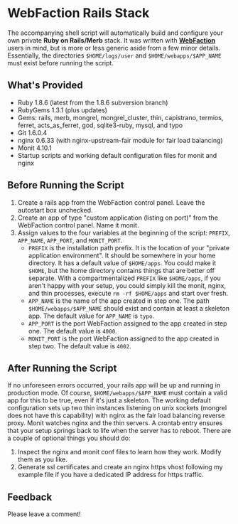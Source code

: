 # WebFaction Rails Stack
The accompanying shell script will automatically build and configure your own
private **Ruby on Rails/Merb** stack. It was written with
**[WebFaction](http://www.webfaction.com/?affiliate=rzownir)** users in
mind, but is more or less generic aside from a few minor details. Essentially,
the directories `$HOME/logs/user` and `$HOME/webapps/$APP_NAME` must exist
before running the script.

## What's Provided
* Ruby 1.8.6 (latest from the 1.8.6 subversion branch)
* RubyGems 1.3.1 (plus updates)
* Gems: rails, merb, mongrel, mongrel\_cluster, thin, capistrano, termios,
  ferret, acts\_as\_ferret, god, sqlite3-ruby, mysql, and typo
* Git 1.6.0.4
* nginx 0.6.33 (with nginx-upstream-fair module for fair load balancing)
* Monit 4.10.1
* Startup scripts and working default configuration files for monit and nginx

## Before Running the Script
1. Create a rails app from the WebFaction control panel. Leave the autostart
   box unchecked.
2. Create an app of type "custom application (listing on port)" from the
   WebFaction control panel. Name it monit.
3. Assign values to the four variables at the beginning of the script:
   `PREFIX`, `APP_NAME`, `APP_PORT`, and `MONIT_PORT`.
     * `PREFIX` is the installation path prefix. It is the location of your
       "private application environment". It should be somewhere in your home
       directory. It has a default value of `$HOME/apps`. You could make it
       `$HOME`, but the home directory contains things that are better off
       separate. With a compartmentalized `PREFIX` like `$HOME/apps`, if you
       aren't happy with your setup, you could simply kill the monit, nginx,
       and thin processes, execute `rm -rf $HOME/apps` and start over fresh.
     * `APP_NAME` is the name of the app created in step one. The path
       `$HOME/webapps/$APP_NAME` should exist and contain at least a skeleton
       app. The default value for `APP_NAME` is `typo`.
     * `APP_PORT` is the port WebFaction assigned to the app created in step
       one. The default value is `4000`.
     * `MONIT_PORT` is the port WebFaction assigned to the app created in step
       two. The default value is `4002`.

## After Running the Script
If no unforeseen errors occurred, your rails app will be up and running in
production mode. Of course, `$HOME/webapps/$APP_NAME` must contain a
valid app for this to be true, even if it's just a skeleton. The working
default configuration sets up two thin instances listening on unix sockets
(mongrel does not have this capability) with nginx as the fair load balancing
reverse proxy. Monit watches nginx and the thin servers. A crontab entry
ensures that your setup springs back to life when the server has to reboot.
There are a couple of optional things you should do:

1. Inspect the nginx and monit conf files to learn how they work.
   Modify them as you like.
2. Generate ssl certificates and create an nginx https vhost following my
   example file if you have a dedicated IP address for https traffic.

## Feedback
Please leave a comment!